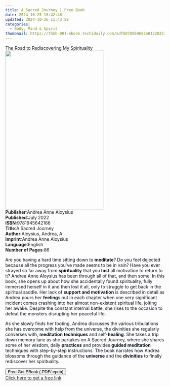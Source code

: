 ```yaml
---
title: A Sacred Journey | Free Book
date: 2024-10-25 15:42:48
updated: 2024-10-26 11:43:58
categories:
  - Body, Mind & Spirit
thumbnail: https://thmb-001-ebook.techidaily.com/adf6878069682e01328351c830d3d471feec3b2ae2f5199530ed6a3401614d34.jpg
---
```

<main id="book-container">
  <div class="flex flex-col">
    <div class="book-brief flex-1 py-6 px-4 sm:p-6 md:py-10 md:px-8">
      <!-- brief-->
      <div class="book-brief-main">
        The Road to Rediscovering My Spirituality
      </div>
    </div>
    <div
      class="book-meta-info flex-1 grid gap-4 col-start-1 col-end-3 row-start-1 sm:mb-6 sm:grid-cols-4 lg:gap-6 lg:col-start-2 lg:row-end-6 lg:row-span-6 lg:mb-0"
    >
      <div
        class="book-meta-info-left place-content-center mt-4 p-4 text-sm leading-6 col-start-2 col-span-2 dark:text-slate-400"
      >
        <img
          class="w-full h-500 object-cover rounded-lg sm:h-255 sm:col-span-2 lg:col-span-full"
          src="https://img-001-ebook.techidaily.com/f3066b143aa83cd2a788a92171a6be9c2b67e4521293b0f888cf59504e8be7dd.jpg"
          alt=""
          width="312"
          height="500"
        />
      </div>
      <div
        class="book-meta-info-right mt-2 col-start-1 row-start-2 col-span-3 self-center"
      >
        <!-- meta data  -->
        <div class="flex flex-col px-4 md:px-8">
          <div class="flex-1">
            <strong>Publisher</strong>:<span class="px-2"
              >Andrea Anne Aloysius</span
            >
          </div>
          <div class="flex-1">
            <strong>Published</strong>:<span class="px-2">July 2022</span>
          </div>
          <div class="flex-1">
            <strong>ISBN</strong>:<span class="px-2">9781945642166</span>
          </div>
          <div class="flex-1">
            <strong>Title</strong>:<span class="px-2">A Sacred Journey</span>
          </div>
          <div class="flex-1">
            <strong>Author</strong>:<span class="px-2"
              >Aloysius, Andrea, A</span
            >
          </div>
          <div class="flex-1">
            <strong>Imprint</strong>:<span class="px-2"
              >Andrea Anne Aloysius</span
            >
          </div>
          <div class="flex-1">
            <strong>Language</strong>:<span class="px-2">English</span>
          </div>
          <div class="flex-1">
            <strong>Number of Pages</strong>:<span class="px-2">86</span>
          </div>
        </div>
      </div>
    </div>
    <div class="book-description flex-1 py-6 px-4 sm:p-6 md:py-10 md:px-8">
      <div class="book-description-main">
        <div accordion-content="" id="description">
          <p>
            <span style="color: rgb(14, 16, 26)"
              >Are you having a hard time sitting down to </span
            ><strong style="color: rgb(14, 16, 26)">meditate</strong
            ><span style="color: rgb(14, 16, 26)"
              >? Do you feel dejected because all the progress you've made seems
              to be in vain? Have you ever strayed so far away from </span
            ><strong style="color: rgb(14, 16, 26)">spirituality</strong
            ><span style="color: rgb(14, 16, 26)"> that you </span
            ><strong style="color: rgb(14, 16, 26)">lost</strong
            ><span style="color: rgb(14, 16, 26)">
              all motivation to return to it? Andrea Anne Aloysius has been
              through all of that, and then some. In this book, she opens up
              about how she accidentally found spirituality, fully immersed
              herself in it and then lost it all, only to struggle to get back
              in the spiritual saddle. Her lack of </span
            ><strong style="color: rgb(14, 16, 26)"
              >support and motivation</strong
            ><span style="color: rgb(14, 16, 26)">
              is described in detail as Andrea pours her </span
            ><strong style="color: rgb(14, 16, 26)">feeling</strong
            ><span style="color: rgb(14, 16, 26)"
              >s out in each chapter when one very significant incident comes
              crashing into her almost non-existent spiritual life, jolting her
              awake. Despite the constant internal battle, she rises to the
              occasion to defeat the monsters disrupting her peaceful life.
            </span>
          </p>
          <p>
            <span style="color: rgb(14, 16, 26)"
              >As she slowly finds her footing, Andrea discusses the various
              tribulations she has overcome with help from the universe, the
              divinities she regularly converses with, </span
            ><strong style="color: rgb(14, 16, 26)"
              >meditation techniques</strong
            ><span style="color: rgb(14, 16, 26)"> and self-</span
            ><strong style="color: rgb(14, 16, 26)">healing</strong
            ><span style="color: rgb(14, 16, 26)"
              >. She takes a trip down memory lane as she partakes on </span
            >A Sacred Journey<span style="color: rgb(14, 16, 26)"
              >, where she shares some of her wisdom, daily </span
            ><strong style="color: rgb(14, 16, 26)">practices</strong
            ><span style="color: rgb(14, 16, 26)"> and provides </span
            ><strong style="color: rgb(14, 16, 26)">guided meditation</strong
            ><span style="color: rgb(14, 16, 26)">
              techniques with step-by-step instructions. The book narrates how
              Andrea blossoms through the guidance of the </span
            ><strong style="color: rgb(14, 16, 26)">universe</strong
            ><span style="color: rgb(14, 16, 26)"> and the </span
            ><strong style="color: rgb(14, 16, 26)">divinities</strong
            ><span style="color: rgb(14, 16, 26)">
              to finally rediscover her spirituality.&nbsp;</span
            >
          </p>
        </div>
        <div class="accordion-fader"></div>
      </div>
    </div>
    <div class="book-excerpts flex-1 py-6 px-4 sm:p-6 md:py-10 md:px-8"></div>
    <div
      class="book-about-author flex-1 py-6 px-4 sm:p-6 md:py-10 md:px-8"
    ></div>
    <div class="book-free-get flex-1 py-6 px-4 sm:p-6 md:py-10 md:px-8">
      <button
        id="btn-free-get"
        class="bg-blue-500 hover:bg-blue-700 text-white font-bold py-2 px-4 rounded"
      >
        Free Get EBook (.PDF/.epub)
      </button>
      <div id="countdown-display" class="px-2 text-lg mt-2"></div>
      <a
        id="free-link"
        class="hidden bg-blue-500 hover:bg-blue-700 text-white font-bold py-2 px-4 rounded"
        href="https://www.ebooks.com/en-us/book/210635076/a-sacred-journey/aloysius-andrea-a/"
        target="_blank"
        >Click here to get a free link</a
      >
    </div>
    <script>
      let countdownTime = 0;
      let countdownInterval = null;
      document
        .getElementById('btn-free-get')
        .addEventListener('click', startCountdown);
      function startCountdown() {
        countdownTime = new Date().getTime() + 60000 * 3;
        countdownInterval = setInterval(updateCountdown, 1000);
        document.getElementById('btn-free-get').disabled = true;
        document
          .getElementById('btn-free-get')
          .classList.add('bg-gray-500', 'cursor-not-allowed');
      }
      function updateCountdown() {
        let currentTime = new Date().getTime();
        let timeLeft = countdownTime - currentTime;
        let secondsLeft = Math.floor(timeLeft / 1000);
        document.getElementById('countdown-display').innerHTML =
          `Remaining time: ${secondsLeft} seconds.`;
        if (secondsLeft <= 0) {
          clearInterval(countdownInterval);
          document.getElementById('btn-free-get').classList.add('hidden');
          document.getElementById('free-link').classList.remove('hidden');
          document.getElementById('countdown-display').innerHTML = '';
        }
      }
    </script>
  </div>
</main>
